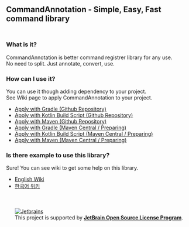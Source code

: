 ## CommandAnnotation - Simple, Easy, Fast command library<br><br>

### What is it?
CommandAnnotation is better command registrer library for any use.<br>
No need to split. Just annotate, convert, use.

### How can I use it?
You can use it though adding dependency to your project.<br>
See Wiki page to apply CommandAnnotation to your project.<br>
- [Apply with Gradle (Github Repository)](https://github.com/milkyway0308/CommandAnnotation/wiki)
- [Apply with Kotlin Build Script (Github Repository)]()
- [Apply with Maven (Github Repository)]()
- [Apply with Gradle (Maven Central / Preparing)]()
- [Apply with Kotlin Build Script (Maven Central / Preparing)]()
- [Apply with Maven (Maven Central / Preparing)]()

### Is there example to use this library?
Sure! You can see wiki to get some help on this library.
- [English Wiki]()
- [한국어 위키]()
<br><br><br><br>
[![Jetbrains](https://i.ibb.co/0mGK8Yp/jetbrains-variant-4-grayscale.png)](https://www.jetbrains.com/?from=CommandAnnotation)<br>
This project is supported by <b>[JetBrain Open Source License Program](https://www.jetbrains.com/community/opensource/#support)</b>.
